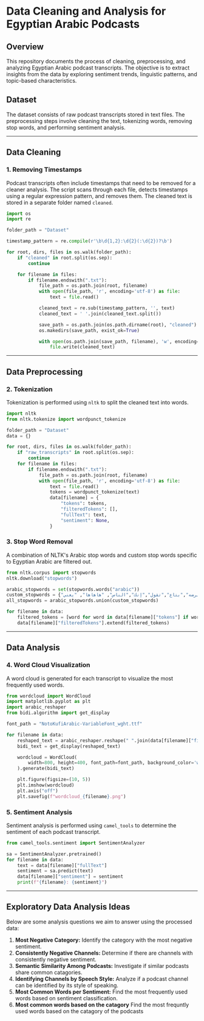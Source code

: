 # Data Cleaning and Analysis for Egyptian Arabic Podcasts

## Overview
This repository documents the process of cleaning, preprocessing, and analyzing Egyptian Arabic podcast transcripts. The objective is to extract insights from the data by exploring sentiment trends, linguistic patterns, and topic-based characteristics.

## Dataset
The dataset consists of raw podcast transcripts stored in text files. The preprocessing steps involve cleaning the text, tokenizing words, removing stop words, and performing sentiment analysis.

---

## Data Cleaning
### 1. Removing Timestamps
Podcast transcripts often include timestamps that need to be removed for a cleaner analysis. The script scans through each file, detects timestamps using a regular expression pattern, and removes them. The cleaned text is stored in a separate folder named `cleaned`.

```python
import os
import re

folder_path = "Dataset"

timestamp_pattern = re.compile(r'\b\d{1,2}:\d{2}(:\d{2})?\b')

for root, dirs, files in os.walk(folder_path):
    if "cleaned" in root.split(os.sep):
        continue

    for filename in files:
        if filename.endswith(".txt"):
            file_path = os.path.join(root, filename)
            with open(file_path, 'r', encoding='utf-8') as file:
                text = file.read()

            cleaned_text = re.sub(timestamp_pattern, '', text)
            cleaned_text = ' '.join(cleaned_text.split())

            save_path = os.path.join(os.path.dirname(root), "cleaned")
            os.makedirs(save_path, exist_ok=True)

            with open(os.path.join(save_path, filename), 'w', encoding='utf-8') as file:
                file.write(cleaned_text)
```

---

## Data Preprocessing
### 2. Tokenization
Tokenization is performed using `nltk` to split the cleaned text into words.

```python
import nltk
from nltk.tokenize import wordpunct_tokenize

folder_path = "Dataset"
data = {}

for root, dirs, files in os.walk(folder_path):
    if "raw_transcripts" in root.split(os.sep):
        continue
    for filename in files:
        if filename.endswith(".txt"):
            file_path = os.path.join(root, filename)
            with open(file_path, 'r', encoding='utf-8') as file:
                text = file.read()
                tokens = wordpunct_tokenize(text)
                data[filename] = {
                    "tokens": tokens,
                    "filteredTokens": [],
                    "fullText": text,
                    "sentiment": None,
                }
```

### 3. Stop Word Removal
A combination of NLTK's Arabic stop words and custom stop words specific to Egyptian Arabic are filtered out.

```python
from nltk.corpus import stopwords
nltk.download("stopwords")

arabic_stopwords = set(stopwords.words("arabic"))
custom_stopwords = {"برضه","بتاع","تقول","إنك","الناس", "هاهاها", "يعني"}  
all_stopwords = arabic_stopwords.union(custom_stopwords)

for filename in data:
    filtered_tokens = [word for word in data[filename]["tokens"] if word not in all_stopwords]
    data[filename]["filteredTokens"].extend(filtered_tokens)
```

---

## Data Analysis
### 4. Word Cloud Visualization
A word cloud is generated for each transcript to visualize the most frequently used words.

```python
from wordcloud import WordCloud
import matplotlib.pyplot as plt
import arabic_reshaper
from bidi.algorithm import get_display

font_path = "NotoKufiArabic-VariableFont_wght.ttf"

for filename in data:
    reshaped_text = arabic_reshaper.reshape(" ".join(data[filename]["filteredTokens"]))
    bidi_text = get_display(reshaped_text)

    wordcloud = WordCloud(
        width=800, height=400, font_path=font_path, background_color='white'
    ).generate(bidi_text)

    plt.figure(figsize=(10, 5))
    plt.imshow(wordcloud)
    plt.axis("off")
    plt.savefig(f"wordcloud_{filename}.png")
```

### 5. Sentiment Analysis
Sentiment analysis is performed using `camel_tools` to determine the sentiment of each podcast transcript.

```python
from camel_tools.sentiment import SentimentAnalyzer

sa = SentimentAnalyzer.pretrained()
for filename in data:
    text = data[filename]["fullText"]
    sentiment = sa.predict(text)
    data[filename]["sentiment"] = sentiment
    print(f"{filename}: {sentiment}")
```

---

## Exploratory Data Analysis Ideas
Below are some analysis questions we aim to answer using the processed data:
1. **Most Negative Category:** Identify the category with the most negative sentiment.
2. **Consistently Negative Channels:** Determine if there are channels with consistently negative sentiment.
3. **Semantic Similarity Among Podcasts:** Investigate if similar podcasts share common catagories.
4. **Identifying Channels by Speech Style:** Analyze if a podcast channel can be identified by its style of speaking.
5. **Most Common Words per Sentiment:** Find the most frequently used words based on sentiment classification.
6. **Most common words based on the catagory** Find the most frequntly used words based on the catagory of the podcasts


